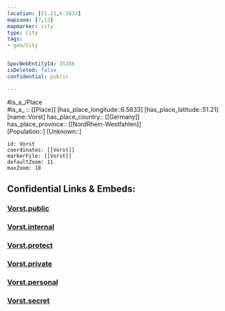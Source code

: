 ```yaml
---
location: [51.21,6.5833] 
mapzoom: [7,12] 
mapmarker: city 
type: City
tags:
- geo/City


SpocWebEntityId: 35356
isDeleted: false
confidential: public

---
```

#is_a_/Place  
#is_a_ :: [[Place]] 
[has_place_longitude::6.5833] 
[has_place_latitude::51.21] 
[name::Vorst] 
has_place_country:: [[Germany]]  
has_place_province:: [[NordRhein-Westfahlen]]  
[Population::] 
[Unknown::] 


```leaflet
id: Vorst
coordinates: [[Vorst]] 
markerFile: [[Vorst]] 
defaultZoom: 11 
maxZoom: 18
```


## Confidential Links & Embeds: 

### [Vorst.public](/_public/\Earth\Continent\Europe\Europe~Central\Germany\Germany~West\Nordrhein-Westfalen\counties~NW\Rhein-Kreis_Neuss\cities~Rhein-Kreis_Neuss\KaarstVorst.public.md) 

### [Vorst.internal](/_internal/\Earth\Continent\Europe\Europe~Central\Germany\Germany~West\Nordrhein-Westfalen\counties~NW\Rhein-Kreis_Neuss\cities~Rhein-Kreis_Neuss\KaarstVorst.internal.md) 

### [Vorst.protect](/_protect/\Earth\Continent\Europe\Europe~Central\Germany\Germany~West\Nordrhein-Westfalen\counties~NW\Rhein-Kreis_Neuss\cities~Rhein-Kreis_Neuss\KaarstVorst.protect.md) 

### [Vorst.private](/_private/\Earth\Continent\Europe\Europe~Central\Germany\Germany~West\Nordrhein-Westfalen\counties~NW\Rhein-Kreis_Neuss\cities~Rhein-Kreis_Neuss\KaarstVorst.private.md) 

### [Vorst.personal](/_personal/\Earth\Continent\Europe\Europe~Central\Germany\Germany~West\Nordrhein-Westfalen\counties~NW\Rhein-Kreis_Neuss\cities~Rhein-Kreis_Neuss\KaarstVorst.personal.md) 

### [Vorst.secret](/_secret/\Earth\Continent\Europe\Europe~Central\Germany\Germany~West\Nordrhein-Westfalen\counties~NW\Rhein-Kreis_Neuss\cities~Rhein-Kreis_Neuss\KaarstVorst.secret.md)


